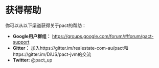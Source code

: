 # 获得帮助

你可以从以下渠道获得关于pact的帮助：

* **Google用户群组：** https://groups.google.com/forum/#!forum/pact-support
* **Gitter：** 加入https://gitter.im/realestate-com-au/pact和https://gitter.im/DiUS/pact-jvm的交流
* **Twitter:** @pact_up
